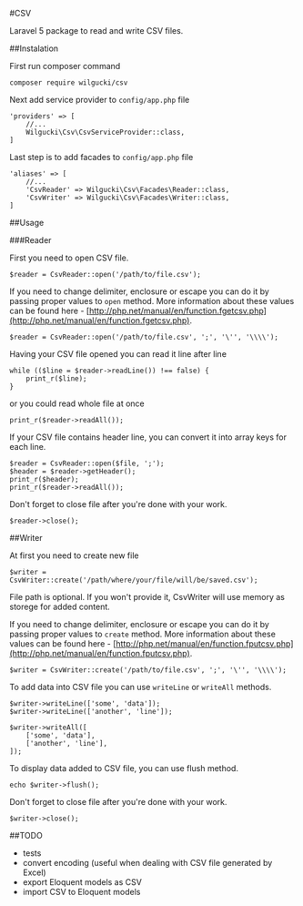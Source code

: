 #CSV

Laravel 5 package to read and write CSV files.

##Instalation

First run composer command

<code>composer require wilgucki/csv</code>

Next add service provider to <code>config/app.php</code> file

    'providers' => [
        //... 
        Wilgucki\Csv\CsvServiceProvider::class,
    ]

Last step is to add facades to <code>config/app.php</code> file

    'aliases' => [
        //...
        'CsvReader' => Wilgucki\Csv\Facades\Reader::class,
        'CsvWriter' => Wilgucki\Csv\Facades\Writer::class,
    ]

##Usage

###Reader

First you need to open CSV file.

    $reader = CsvReader::open('/path/to/file.csv');

If you need to change delimiter, enclosure or escape you can do it by passing proper values to <code>open</code> method.
More information about these values can be found here - [http://php.net/manual/en/function.fgetcsv.php](http://php.net/manual/en/function.fgetcsv.php).

    $reader = CsvReader::open('/path/to/file.csv', ';', '\'', '\\\\');

Having your CSV file opened you can read it line after line

    while (($line = $reader->readLine()) !== false) {
        print_r($line);
    }

or you could read whole file at once

    print_r($reader->readAll());

If your CSV file contains header line, you can convert it into array keys for each line.

    $reader = CsvReader::open($file, ';');
    $header = $reader->getHeader();
    print_r($header);
    print_r($reader->readAll());

Don't forget to close file after you're done with your work.

    $reader->close();

##Writer

At first you need to create new file
    
    $writer = CsvWriter::create('/path/where/your/file/will/be/saved.csv');

File path is optional. If you won't provide it, CsvWriter will use memory as storege for added content.

If you need to change delimiter, enclosure or escape you can do it by passing proper values to <code>create</code> method.
More information about these values can be found here - [http://php.net/manual/en/function.fputcsv.php](http://php.net/manual/en/function.fputcsv.php).

    $writer = CsvWriter::create('/path/to/file.csv', ';', '\'', '\\\\');

To add data into CSV file you can use <code>writeLine</code> or <code>writeAll</code> methods.

    $writer->writeLine(['some', 'data']);
    $writer->writeLine(['another', 'line']);
    
    $writer->writeAll([
        ['some', 'data'],
        ['another', 'line'],
    ]);

To display data added to CSV file, you can use flush method.

    echo $writer->flush();

Don't forget to close file after you're done with your work.

    $writer->close();

##TODO

- tests
- convert encoding (useful when dealing with CSV file generated by Excel)
- export Eloquent models as CSV
- import CSV to Eloquent models